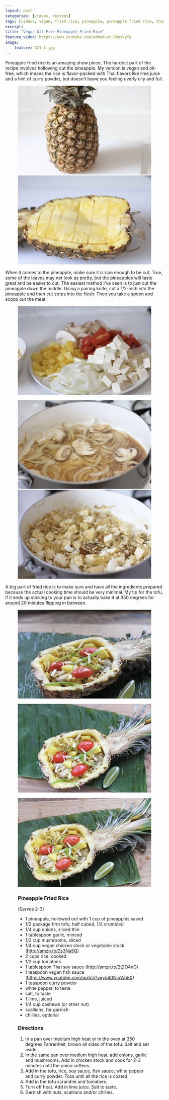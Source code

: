 ```yaml
---
layout: post
categories: [videos, recipes]
tags: [videos, vegan, fried rice, pineapple, pineapple fried rice, thai]
excerpt: 
title: "Vegan Oil-Free Pineapple Fried Rice"
feature_video: https://www.youtube.com/embed/wt_BBoskyYQ
image:
    feature: 321-1.jpg
---
```


Pineapple fried rice is an amazing show piece.  The hardest part of the recipe involves hollowing out the pineapple.  My version is vegan and oil-free, which means the rice is flavor-packed with Thai flavors like lime juice and a hint of curry powder, but doesn't leave you feeling overly oily and full.  

<figure class="half">
    <img src="/images/321-2.jpg">
    <img src="/images/321-3.jpg">
</figure>

When it comes to the pineapple, make sure it is ripe enough to be cut.  True, some of the leaves may not look as pretty, but the pineapples will taste great and be easier to cut.  The easiest method I've seen is to just cut the pineapple down the middle.  Using a pairing knife, cut a 1/2-inch into the pineapple and then cut strips into the flesh.  Then you take a spoon and scoop out the meat.

<figure>
    <img src="/images/321-4.jpg">
</figure> 

<figure class="half">
    <img src="/images/321-5.jpg">
    <img src="/images/321-6.jpg">
</figure>

A big part of fried rice is to make sure and have all the ingredients prepared because the actual cooking time should be very minimal.  My tip for the tofu, if it ends up sticking to your pan is to actually bake it at 350 degrees for around 20 minutes flipping in between.



<figure>
    <img src="/images/321-7.jpg">
</figure> 


<figure>
    <img src="/images/321-8.jpg">
</figure> 

<figure>
    <img src="/images/321-9.jpg">
</figure> 


<figure class="ingredients" markdown="1">

### Pineapple Fried Rice
(Serves 2-3)

- 1 pineapple, hollowed out with 1 cup of pineapples saved
- 1/2 package firm tofu, half cubed, 1/2 crumbled
- 1/4 cup onions, sliced thin
- 1 tablespoon garlic, minced
- 1/2 cup mushrooms, sliced
- 1/4 cup vegan chicken stock or vegetable stock (http://amzn.to/2s3Na5Q)
- 2 cups rice, cooked
- 1/2 cup tomatoes
- 1 tablespoon Thai soy sauce (http://amzn.to/2t2O4nG)
- 1 teaspoon vegan fish sauce (https://www.youtube.com/watch?v=yp40NIuWq80)
- 1 teaspoon curry powder
- white pepper, to taste
- salt, to taste
- 1 lime, juiced
- 1/4 cup cashews (or other nut)
- scallions, for garnish
- chillies, optional


</figure>

<figure class="directions" markdown="1">

### Directions

1. In a pan over medium high heat or in the oven at 350 degrees Fahrenheit, brown all sides of the tofu. Salt and set aside.
2. In the same pan over medium high heat, add onions, garlic and mushrooms.  Add in chicken stock and cook for 2-3 minutes until the onion softens.
3. Add in the tofu, rice, soy sauce, fish sauce, white pepper and curry powder.  Toss until all the rice is coated.
4. Add in the tofu scramble and tomatoes.
5. Turn off heat.  Add in lime juice.  Salt to taste.  
6. Garnish with nuts, scallions and/or chillies.

</figure>